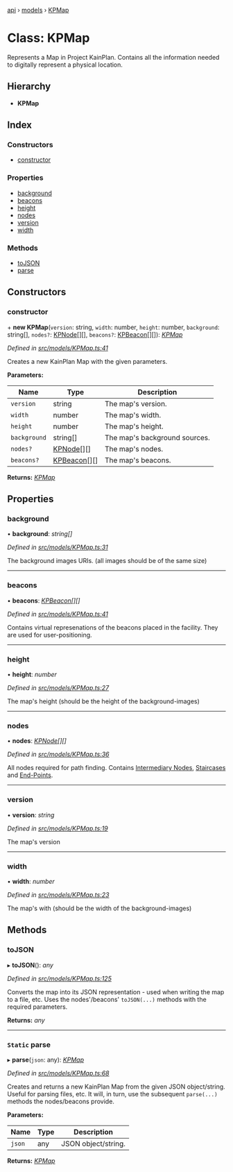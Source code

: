[api](../README.md) › [models](../modules/models.md) › [KPMap](models.kpmap.md)

# Class: KPMap

Represents a Map in Project KainPlan. Contains all the information needed
to digitally represent a physical location.

## Hierarchy

* **KPMap**

## Index

### Constructors

* [constructor](models.kpmap.md#constructor)

### Properties

* [background](models.kpmap.md#background)
* [beacons](models.kpmap.md#beacons)
* [height](models.kpmap.md#height)
* [nodes](models.kpmap.md#nodes)
* [version](models.kpmap.md#version)
* [width](models.kpmap.md#width)

### Methods

* [toJSON](models.kpmap.md#tojson)
* [parse](models.kpmap.md#static-parse)

## Constructors

###  constructor

\+ **new KPMap**(`version`: string, `width`: number, `height`: number, `background`: string[], `nodes?`: [KPNode](models.kpnode.md)[][], `beacons?`: [KPBeacon](models.kpbeacon.md)[][]): *[KPMap](models.kpmap.md)*

*Defined in [src/models/KPMap.ts:41](https://github.com/KainPlan/api/blob/3eeae78/src/models/KPMap.ts#L41)*

Creates a new KainPlan Map with the given parameters.

**Parameters:**

Name | Type | Description |
------ | ------ | ------ |
`version` | string | The map's version. |
`width` | number | The map's width. |
`height` | number | The map's height. |
`background` | string[] | The map's background sources. |
`nodes?` | [KPNode](models.kpnode.md)[][] | The map's nodes. |
`beacons?` | [KPBeacon](models.kpbeacon.md)[][] | The map's beacons.  |

**Returns:** *[KPMap](models.kpmap.md)*

## Properties

###  background

• **background**: *string[]*

*Defined in [src/models/KPMap.ts:31](https://github.com/KainPlan/api/blob/3eeae78/src/models/KPMap.ts#L31)*

The background images URIs. (all images should be of the same size)

___

###  beacons

• **beacons**: *[KPBeacon](models.kpbeacon.md)[][]*

*Defined in [src/models/KPMap.ts:41](https://github.com/KainPlan/api/blob/3eeae78/src/models/KPMap.ts#L41)*

Contains virtual represenations of the beacons placed in the facility.
They are used for user-positioning.

___

###  height

• **height**: *number*

*Defined in [src/models/KPMap.ts:27](https://github.com/KainPlan/api/blob/3eeae78/src/models/KPMap.ts#L27)*

The map's height (should be the height of the background-images)

___

###  nodes

• **nodes**: *[KPNode](models.kpnode.md)[][]*

*Defined in [src/models/KPMap.ts:36](https://github.com/KainPlan/api/blob/3eeae78/src/models/KPMap.ts#L36)*

All nodes required for path finding. Contains [Intermediary Nodes](models.kpnode.md),
[Staircases](models.kpstairsnode.md) and [End-Points](models.kpendnode.md).

___

###  version

• **version**: *string*

*Defined in [src/models/KPMap.ts:19](https://github.com/KainPlan/api/blob/3eeae78/src/models/KPMap.ts#L19)*

The map's version

___

###  width

• **width**: *number*

*Defined in [src/models/KPMap.ts:23](https://github.com/KainPlan/api/blob/3eeae78/src/models/KPMap.ts#L23)*

The map's with (should be the width of the background-images)

## Methods

###  toJSON

▸ **toJSON**(): *any*

*Defined in [src/models/KPMap.ts:125](https://github.com/KainPlan/api/blob/3eeae78/src/models/KPMap.ts#L125)*

Converts the map into its JSON representation - used when writing the map to a file, etc.
Uses the nodes'/beacons' `toJSON(...)` methods with the required parameters.

**Returns:** *any*

___

### `Static` parse

▸ **parse**(`json`: any): *[KPMap](models.kpmap.md)*

*Defined in [src/models/KPMap.ts:68](https://github.com/KainPlan/api/blob/3eeae78/src/models/KPMap.ts#L68)*

Creates and returns a new KainPlan Map from the given JSON object/string.
Useful for parsing files, etc. It will, in turn, use the subsequent
`parse(...)` methods the nodes/beacons provide.

**Parameters:**

Name | Type | Description |
------ | ------ | ------ |
`json` | any | JSON object/string.  |

**Returns:** *[KPMap](models.kpmap.md)*
